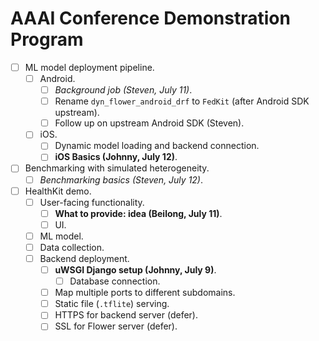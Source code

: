 # AAAI Conference Demonstration Program

- [ ] ML model deployment pipeline.
    - [ ] Android.
        - [ ] *Background job (Steven, July 11)*.
        - [ ] Rename `dyn_flower_android_drf` to `FedKit` (after Android SDK upstream).
        - [ ] Follow up on upstream Android SDK (Steven).
    - [ ] iOS.
        - [ ] Dynamic model loading and backend connection.
        - [ ] **iOS Basics (Johnny, July 12)**.
- [ ] Benchmarking with simulated heterogeneity.
    - [ ] *Benchmarking basics (Steven, July 12)*.
- [ ] HealthKit demo.
    - [ ] User-facing functionality.
        - [ ] **What to provide: idea (Beilong, July 11)**.
        - [ ] UI.
    - [ ] ML model.
    - [ ] Data collection.
    - [ ] Backend deployment.
        - [ ] **uWSGI Django setup (Johnny, July 9)**.
            - [ ] Database connection.
        - [ ] Map multiple ports to different subdomains.
        - [ ] Static file (`.tflite`) serving.
        - [ ] HTTPS for backend server (defer).
        - [ ] SSL for Flower server (defer).
